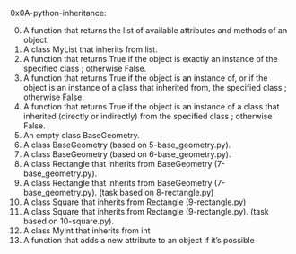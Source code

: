 0x0A-python-inheritance:

0. A function that returns the list of available attributes and methods of an object.
1. A class MyList that inherits from list.
2. A function that returns True if the object is exactly an instance of the specified class ; otherwise False.
3. A function that returns True if the object is an instance of, or if the object is an instance of a class that inherited from, the specified class ; otherwise False.
4. A function that returns True if the object is an instance of a class that inherited (directly or indirectly) from the specified class ; otherwise False.
5. An empty class BaseGeometry.
6. A class BaseGeometry (based on 5-base_geometry.py).
7. A class BaseGeometry (based on 6-base_geometry.py).
8. A class Rectangle that inherits from BaseGeometry (7-base_geometry.py).
9. A class Rectangle that inherits from BaseGeometry (7-base_geometry.py). (task based on 8-rectangle.py)
10. A class Square that inherits from Rectangle (9-rectangle.py)
11. A class Square that inherits from Rectangle (9-rectangle.py). (task based on 10-square.py).
12. A class MyInt that inherits from int
13. A function that adds a new attribute to an object if it’s possible

